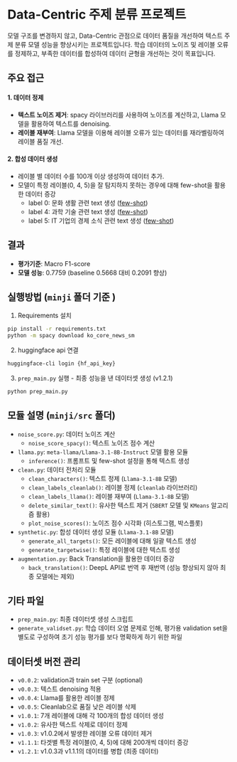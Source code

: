 # Data-Centric 주제 분류 프로젝트
모델 구조를 변경하지 않고, Data-Centric 관점으로 데이터 품질을 개선하여 텍스트 주제 분류 모델 성능을 향상시키는 프로젝트입니다. 학습 데이터의 노이즈 및 레이블 오류를 정제하고, 부족한 데이터를 합성하여 데이터 균형을 개선하는 것이 목표입니다.

## 주요 접근
#### 1. 데이터 정제
- **텍스트 노이즈 제거**: spacy 라이브러리를 사용하여 노이즈를 계산하고, Llama 모델을 활용하여 텍스트를 denoising.
- **레이블 재부여**: Llama 모델을 이용해 레이블 오류가 있는 데이터를 재라벨링하여 레이블 품질 개선.
#### 2. 합성 데이터 생성
- 레이블 별 데이터 수를 100개 이상 생성하여 데이터 추가.
- 모델이 특정 레이블(0, 4, 5)을 잘 탐지하지 못하는 경우에 대해 few-shot을 활용한 데이터 증강
    - label 0: 문화 생활 관련 text 생성 ([few-shot](./prompt/synthetic_fewshot_0.json))
    - label 4: 과학 기술 관련 text 생성 ([few-shot](./prompt/synthetic_fewshot_4.json))
    - label 5: IT 기업의 경제 소식 관련 text 생성 ([few-shot](./prompt/synthetic_fewshot_5.json))

## 결과
- **평가기준**: Macro F1-score
- **모델 성능**: 0.7759 (baseline 0.5668 대비 0.2091 향상)

## 실행방법 (`minji` 폴더 기준 )
1. Requirements 설치
```bash
pip install -r requirements.txt
python -m spacy download ko_core_news_sm
```

2. huggingface api 연결
```bash
huggingface-cli login {hf_api_key}
```

3. `prep_main.py` 실행 - 최종 성능을 낸 데이터셋 생성 (v1.2.1)
```bash
python prep_main.py
```

## 모듈 설명 (`minji/src` 폴더)
- `noise_score.py`: 데이터 노이즈 계산
    - `noise_score_spacy()`: 텍스트 노이즈 점수 계산
- `llama.py`: `meta-llama/Llama-3.1-8B-Instruct` 모델 활용 모듈
    - `inference()`: 프롬프트 및 few-shot 설정을 통해 텍스트 생성
- `clean.py`: 데이터 전처리 모듈
    - `clean_characters()`: 텍스트 정제 (`Llama-3.1-8B` 모델)
    - `clean_labels_cleanlab()`: 레이블 정제 (`cleanlab` 라이브러리)
    - `clean_labels_llama()`: 레이블 재부여 (`Llama-3.1-8B` 모델)
    - `delete_similar_text()`: 유사한 텍스트 제거 (`SBERT` 모델 및 `KMeans` 알고리즘 활용)
    - `plot_noise_scores()`: 노이즈 점수 시각화 (히스토그램, 박스플롯)
- `synthetic.py`: 합성 데이터 생성 모듈 (`Llama-3.1-8B` 모델)
    - `generate_all_targets()`: 모든 레이블에 대해 일괄 텍스트 생성
    - `generate_targetwise()`: 특정 레이블에 대한 텍스트 생성
- `augmentation.py`: Back Translation을 활용한 데이터 증강
    - `back_translation()`: DeepL API로 번역 후 재번역 (성능 향상되지 않아 최종 모델에는 제외)

## 기타 파일
- `prep_main.py`: 최종 데이터셋 생성 스크립트
- `generate_validset.py`: 학습 데이터 오염 문제로 인해, 평가용 validation set을 별도로 구성하여 초기 성능 평가를 보다 명확하게 하기 위한 파일

## 데이터셋 버전 관리
- `v0.0.2`: validation과 train set 구분 (optional)
- `v0.0.3`: 텍스트 denoising 적용
- `v0.0.4`: Llama를 활용한 레이블 정제
- `v0.0.5`: Cleanlab으로 품질 낮은 레이블 삭제
- `v1.0.1`: 7개 레이블에 대해 각 100개의 합성 데이터 생성
- `v1.0.2`: 유사한 텍스트 삭제로 데이터 정제
- `v1.0.3`: v1.0.2에서 발생한 레이블 오류 데이터 제거
- `v1.1.1`: 타겟별 특정 레이블(0, 4, 5)에 대해 200개씩 데이터 증강
- `v1.2.1`: v1.0.3과 v1.1.1의 데이터를 병합 (최종 데이터)
